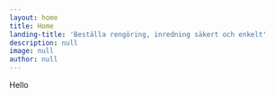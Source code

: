 ```yaml
---
layout: home
title: Home
landing-title: 'Beställa rengöring, inredning säkert och enkelt'
description: null
image: null
author: null
---
```


Hello
